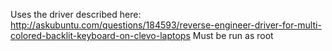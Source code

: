 Uses the driver described here:
http://askubuntu.com/questions/184593/reverse-engineer-driver-for-multi-colored-backlit-keyboard-on-clevo-laptops
Must be run as root
